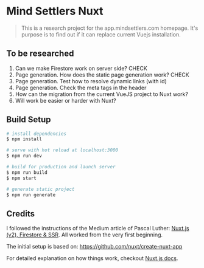 # Mind Settlers Nuxt

> This is a research project for the app.mindsettlers.com homepage. It's purpose is to find out if it can replace current Vuejs installation.

## To be researched

1. Can we make Firestore work on server side? CHECK
1. Page generation. How does the static page generation work? CHECK
1. Page generation. Test how to resolve dynamic links (with id)
1. Page generation. Check the meta tags in the header
1. How can the migration from the current VueJS project to Nuxt work?
1. Will work be easier or harder with Nuxt?


## Build Setup

``` bash
# install dependencies
$ npm install

# serve with hot reload at localhost:3000
$ npm run dev

# build for production and launch server
$ npm run build
$ npm start

# generate static project
$ npm run generate
```

## Credits

I followed the instructions of the Medium article of Pascal Luther: [Nuxt.js (v2), Firestore & SSR](https://medium.com/@pascalluther/nuxt-js-v2-firestore-ssr-938d8fb7d2b0). All worked from the very first beginning.

The initial setup is based on: https://github.com/nuxt/create-nuxt-app

For detailed explanation on how things work, checkout [Nuxt.js docs](https://nuxtjs.org).
